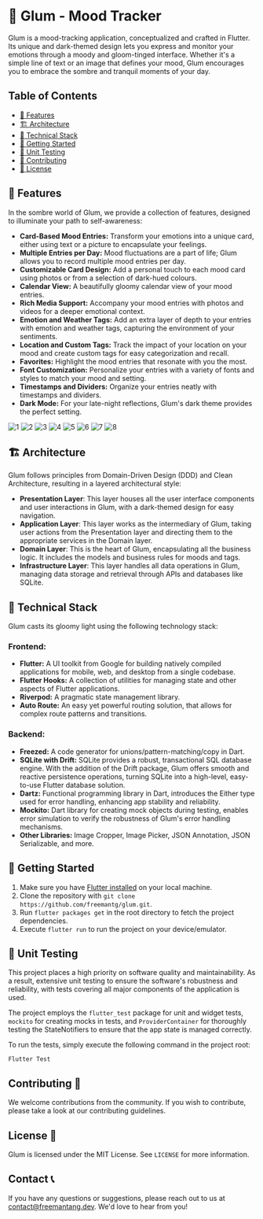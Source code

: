# 🌚 Glum - Mood Tracker

Glum is a mood-tracking application, conceptualized and crafted in Flutter. Its unique and dark-themed design lets you express and monitor your emotions through a moody and gloom-tinged interface. Whether it's a simple line of text or an image that defines your mood, Glum encourages you to embrace the sombre and tranquil moments of your day.

## Table of Contents

- [🌟 Features](#-features)
- [🏗️ Architecture](#-architecture)
- [🔧 Technical Stack](#-technical-stack)
- [🚀 Getting Started](#-getting-started)
- [🧪  Unit Testing](#-unit-testing)
- [🤝 Contributing](#-contributing)
- [📝 License](#-license)

## 🌟 Features

In the sombre world of Glum, we provide a collection of features, designed to illuminate your path to self-awareness:

- **Card-Based Mood Entries:** Transform your emotions into a unique card, either using text or a picture to encapsulate your feelings.
- **Multiple Entries per Day:** Mood fluctuations are a part of life; Glum allows you to record multiple mood entries per day.
- **Customizable Card Design:** Add a personal touch to each mood card using photos or from a selection of dark-hued colours.
- **Calendar View:** A beautifully gloomy calendar view of your mood entries.
- **Rich Media Support:** Accompany your mood entries with photos and videos for a deeper emotional context.
- **Emotion and Weather Tags:** Add an extra layer of depth to your entries with emotion and weather tags, capturing the environment of your sentiments.
- **Location and Custom Tags:** Track the impact of your location on your mood and create custom tags for easy categorization and recall.
- **Favorites:** Highlight the mood entries that resonate with you the most.
- **Font Customization:** Personalize your entries with a variety of fonts and styles to match your mood and setting.
- **Timestamps and Dividers:** Organize your entries neatly with timestamps and dividers.
- **Dark Mode:** For your late-night reflections, Glum's dark theme provides the perfect setting.

![1](assets/screenshots/glum_0.png)
![2](assets/screenshots/glum_1.png)
![3](assets/screenshots/glum_2.png)
![4](assets/screenshots/glum_3.png)
![5](assets/screenshots/glum_4.png)
![6](assets/screenshots/glum_5.png)
![7](assets/screenshots/glum_6.png)
![8](assets/screenshots/glum_7.png)

## 🏗️ Architecture

Glum follows principles from Domain-Driven Design (DDD) and Clean Architecture, resulting in a layered architectural style:

- **Presentation Layer**: This layer houses all the user interface components and user interactions in Glum, with a dark-themed design for easy navigation.
- **Application Layer**: This layer works as the intermediary of Glum, taking user actions from the Presentation layer and directing them to the appropriate services in the Domain layer.
- **Domain Layer**: This is the heart of Glum, encapsulating all the business logic. It includes the models and business rules for moods and tags.
- **Infrastructure Layer**: This layer handles all data operations in Glum, managing data storage and retrieval through APIs and databases like SQLite.

## 🔧 Technical Stack

Glum casts its gloomy light using the following technology stack:

### Frontend:

- **Flutter:** A UI toolkit from Google for building natively compiled applications for mobile, web, and desktop from a single codebase.
- **Flutter Hooks:** A collection of utilities for managing state and other aspects of Flutter applications.
- **Riverpod:** A pragmatic state management library.
- **Auto Route:** An easy yet powerful routing solution, that allows for complex route patterns and transitions.

### Backend:
- **Freezed:** A code generator for unions/pattern-matching/copy in Dart.
-  **SQLite with Drift:** SQLite provides a robust, transactional SQL database engine. With the addition of the Drift package, Glum offers smooth and reactive persistence operations, turning SQLite into a high-level, easy-to-use Flutter database solution.
- **Dartz:** Functional programming library in Dart, introduces the Either type used for error handling, enhancing app stability and reliability.
- **Mockito:** Dart library for creating mock objects during testing, enables error simulation to verify the robustness of Glum's error handling mechanisms.
- **Other Libraries:** Image Cropper, Image Picker, JSON Annotation, JSON Serializable, and more.

## 🚀 Getting Started

1. Make sure you have [Flutter installed](https://flutter.dev/docs/get-started/install) on your local machine.
2. Clone the repository with `git clone https://github.com/freemantg/glum.git`.
3. Run `flutter packages get` in the root directory to fetch the project dependencies.
4. Execute `flutter run` to run the project on your device/emulator.

## 🧪 Unit Testing

This project places a high priority on software quality and maintainability. As a result, extensive unit testing to ensure the software's robustness and reliability, with tests covering all major components of the application is used.

The project employs the `flutter_test` package for unit and widget tests, `mockito` for creating mocks in tests, and `ProviderContainer` for thoroughly testing the StateNotifiers to ensure that the app state is managed correctly.

To run the tests, simply execute the following command in the project root:

`Flutter Test`

## Contributing 🤝

We welcome contributions from the community. If you wish to contribute, please take a look at our contributing guidelines.

## License 📄

Glum is licensed under the MIT License. See `LICENSE` for more information.

## Contact 📞

If you have any questions or suggestions, please reach out to us at <contact@freemantang.dev>. We'd love to hear from you!
